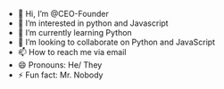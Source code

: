 - 👋 Hi, I’m @CEO-Founder
- 👀 I’m interested in python and Javascript
- 🌱 I’m currently learning Python
- 💞️ I’m looking to collaborate on Python and JavaScript
- 📫 How to reach me via email
- 😄 Pronouns: He/ They
- ⚡ Fun fact: Mr. Nobody

<!---
CEO-Founder/CEO-Founder is a ✨ special ✨ repository because its `README.md` (png) appears on your GitHub profile.
You can click the Preview link to take a look at your changes.
